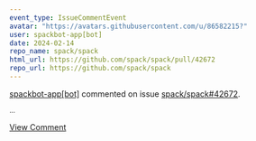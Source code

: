 ```yaml
---
event_type: IssueCommentEvent
avatar: "https://avatars.githubusercontent.com/u/86582215?"
user: spackbot-app[bot]
date: 2024-02-14
repo_name: spack/spack
html_url: https://github.com/spack/spack/pull/42672
repo_url: https://github.com/spack/spack
---
```


<a href='https://github.com/spackbot-app[bot]' target='_blank'>spackbot-app[bot]</a> commented on issue <a href='https://github.com/spack/spack/pull/42672' target='_blank'>spack/spack#42672</a>.

<small>...</small>

<a href='https://github.com/spack/spack/pull/42672' target='_blank'>View Comment</a>